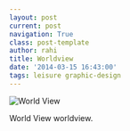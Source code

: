 ```yaml
---
layout: post
current: post
navigation: True
class: post-template
author: rahi
title: Worldview
date: '2014-03-15 16:43:00'
tags: leisure graphic-design
---
```


![World View][1]

World View worldview.

[1]: https://lh3.googleusercontent.com/txgSZj8t7L9D_sgP_VuG0LgRCCxCM6DDmwEsNYMEB6mxmbaSwOe2NogOv-1k_PNKks-JoYSeGfiH-nIxrcww9R_z3Y58ITNmjw76x0hTPFHmzBRKYw3aYTKYrHFplYDbjxTIJiBDT1f5LcX4NyBdePyShVYc1oRe8bGIdTMaVaAEyQxODIh6dmWJmgxkWWq5k03Fh0mV_PbiC2bzrJNt9ctEMgIA_M5e78aOtOyHPz-qwAvxLqpzOx00vKlsei3mygePQTS0An4dsPz6GNxuFB9cDBJq11qWaESvyjsWOY37Fa2celM_pg_qPYs9pX9FhpK0CqiQ-trxF1UYE1w7O88ldDsm9unWwAT77xYqx8GJTJ6lQU4ibv11lFx34CuLPwjNEt3czdsJHjSDtHR3x212Xi3rD4McX5KfdN7Jbp5cdPeXYX8qM6YTG9i1eaYTBr5tZP1lv_VEIl7WsBx9NblpPPYs5wunS_gf_gDz7K1KgcHjgRZa2FsruE-AuiOWBRMxcFzz7bH2zMZh6h2tiy0y2ys7M7TdN0CxhvKtOs0rt5xa6XMfrmXiCq67qpn5Id2ht2WtJKL2lndT-dREAYMMUQxn_6X9NpEgpVENv8iK1loNwp8EGA=w490-h692-no
